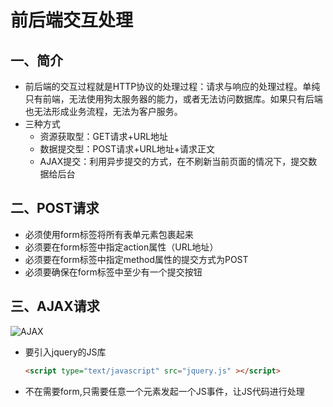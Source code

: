 # 前后端交互处理

## 一、简介

- 前后端的交互过程就是HTTP协议的处理过程：请求与响应的处理过程。单纯只有前端，无法使用狗太服务器的能力，或者无法访问数据库。如果只有后端也无法形成业务流程，无法为客户服务。
- 三种方式
  - 资源获取型：GET请求+URL地址
  - 数据提交型：POST请求+URL地址+请求正文
  - AJAX提交：利用异步提交的方式，在不刷新当前页面的情况下，提交数据给后台

## 二、POST请求

- 必须使用form标签将所有表单元素包裹起来
- 必须要在form标签中指定action属性（URL地址）
- 必须要在form标签中指定method属性的提交方式为POST
- 必须要确保在form标签中至少有一个提交按钮

## 三、AJAX请求

![AJAX](https://www.runoob.com/wp-content/uploads/2013/09/ajax-yl.png)

- 要引入jquery的JS库

  ```html
  <script type="text/javascript" src="jquery.js" ></script>
  ```

- 不在需要form,只需要任意一个元素发起一个JS事件，让JS代码进行处理

  